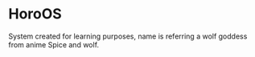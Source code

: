 # HoroOS

System created for learning purposes, name is referring a wolf goddess from anime Spice and wolf.
